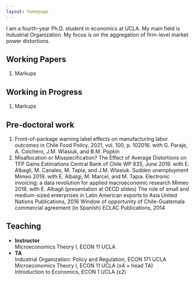 ```yaml
---
layout: homepage
---
```



I am a fourth-year Ph.D. student in economics at UCLA. My main field is Industrial Organization. My focus is on the aggregation of firm-level market power distortions.

## Working Papers
1. Markups

## Working in Progress
1. Markups

## Pre-doctoral work
1. Front-of-package warning label effects on manufacturing labor outcomes in Chile
Food Policy, 2021, vol. 100, p. 102016. with G. Paraje, A. Colchero, J.M. Wlasiuk, and B.M. Popkin
2. Misallocation or Misspecification? The Effect of Average Distortions on TFP Gains Estimations
Central Bank of Chile WP 835, June 2019. with E. Albagli, M. Canales, M. Tapia, and J.M. Wlasiuk.
Sudden unemployment
Mimeo 2019. with E. Albalgi, M. Marcel, and M. Tapia.
Electronic invoicing: a data revolution for applied macroeconomic research
Mimeo 2018. with E. Albagli (presentation at OECD slides)
The role of small and medium-sized enterprises in Latin American exports to Asia
United Nations Publications, 2016
Window of opportunity of Chile-Guatemala commercial agreement (in Spanish)
ECLAC Publications, 2014


## Teaching
- **Instructor**<br>
Microeconomics Theory I, ECON 11 UCLA 
- **TA** <br>
Industrial Organization: Policy and Regulation, ECON 171 UCLA <br>
Microeconomics Theory I, ECON 11 UCLA (x4 + head TA) <br>
Introduction to Economics, ECON 1 UCLA (x2)




